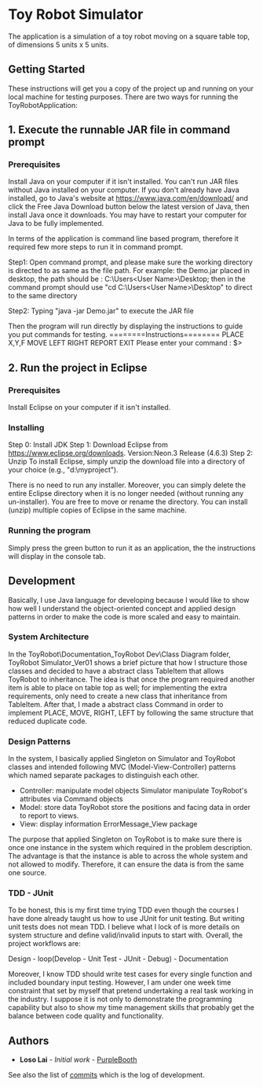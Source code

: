 # Toy Robot Simulator

The application is a simulation of a toy robot moving on a square table top,
of dimensions 5 units x 5 units.

## Getting Started

These instructions will get you a copy of the project up and running on your local machine for testing purposes. 
There are two ways for running the ToyRobotApplication:

## 1. Execute the runnable JAR file in command prompt
### Prerequisites
Install Java on your computer if it isn't installed. You can't run JAR files without Java installed on your computer. If you don't already have Java installed, go to Java's website at https://www.java.com/en/download/ and click the Free Java Download button below the latest version of Java, then install Java once it downloads.
You may have to restart your computer for Java to be fully implemented.

In terms of the application is command line based program, therefore it required few more steps to run it in command prompt.

Step1: 
Open command prompt, and please make sure the working directory is directed to as same as the file path.
For example: the Demo.jar placed in desktop, the path should be : C:\Users\<User Name>\Desktop;
then in the command prompt should use "cd C:\Users\<User Name>\Desktop" to direct to the same directory

Step2:
Typing "java -jar Demo.jar" to execute the JAR file

Then the program will run directly by displaying the instructions to guide you put commands for testing.
========Instructions========
PLACE X,Y,F
MOVE
LEFT
RIGHT
REPORT
EXIT
Please enter your command :
$>


## 2. Run the project in Eclipse
### Prerequisites
Install Eclipse on your computer if it isn't installed.

### Installing
Step 0: Install JDK
Step 1: Download Eclipse from https://www.eclipse.org/downloads.
        Version:Neon.3 Release (4.6.3)
Step 2: Unzip
        To install Eclipse, simply unzip the download file into a directory of your choice (e.g., "d:\myproject").
        
There is no need to run any installer. Moreover, you can simply delete the entire Eclipse directory when it is no longer needed (without running any un-installer). You are free to move or rename the directory. You can install (unzip) multiple copies of Eclipse in the same machine.

### Running the program
Simply press the green button to run it as an application, the the instructions will display in the console tab.

## Development
Basically, I use Java language for developing because I would like to show how well I understand the object-oriented concept and applied design patterns in order to make the code is more scaled and easy to maintain.

### System Architecture
In the ToyRobot\Documentation_ToyRobot Dev\Class Diagram folder, ToyRobot Simulator_Ver01 shows a brief picture that how I structure those classes and decided to have a abstract class TableItem that allows ToyRobot to inheritance. The idea is that once the program required another item is able to place on table top as well; for implementing the extra requirements, only need to create a new class that inheritance from TableItem.
After that, I made a abstract class Command in order to implement PLACE, MOVE, RIGHT, LEFT by following the same structure that reduced duplicate code.

### Design Patterns
In the system, I basically applied Singleton on Simulator and ToyRobot classes and intended following MVC (Model-View-Controller) patterns which named separate packages to distinguish each other.
- Controller: manipulate model objects
  Simulator manipulate ToyRobot's attributes via Command objects
- Model: store data
  ToyRobot store the positions and facing data in order to report to views.
- View: display information
  ErrorMessage_View package 
  
The purpose that applied Singleton on ToyRobot is to make sure there is once one instance in the system which required in the problem description. The advantage is that the instance is able to across the whole system and not allowed to modify. Therefore, it can ensure the data is from the same one source.

### TDD - JUnit
To be honest, this is my first time trying TDD even though the courses I have done already taught us how to use JUnit for unit testing. But writing unit tests does not mean TDD. I believe what I lock of is more details on system structure and define valid/invalid inputs to start with. Overall, the project workflows are:

Design - loop(Develop - Unit Test - JUnit - Debug) - Documentation

Moreover, I know TDD should write test cases for every single function and included boundary input testing. However, I am under one week time constraint that set by myself that pretend undertaking a real task working in the industry. I suppose it is not only to demonstrate the programming capability but also to show my time management skills that probably get the balance between code quality and functionality. 

## Authors

* **Loso Lai** - *Initial work* - [PurpleBooth](https://github.com/PurpleBooth)

See also the list of [commits](https://github.com/your/project/contributors) which is the log of development.

